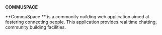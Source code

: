 ****COMMUSPACE****

**CommuSpace ** is a community nuilding web application aimed at fostering connecting people.
This application provides real time chatting, community building facilities. 


